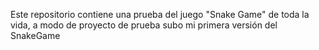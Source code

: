 Este repositorio contiene una prueba del juego "Snake Game" de toda la vida, a modo de proyecto de prueba subo mi primera versión del SnakeGame
